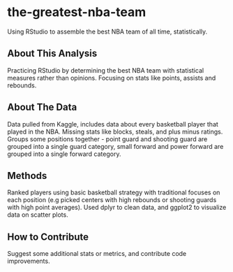 # the-greatest-nba-team
Using RStudio to assemble the best NBA team of all time, statistically.


## About This Analysis
Practicing RStudio by determining the best NBA team with statistical measures rather than opinions. Focusing on stats like points, assists and rebounds.

## About The Data
Data pulled from Kaggle, includes data about every basketball player that played in the NBA. Missing stats like blocks, steals, and plus minus ratings. Groups some positions together - point guard and shooting guard are grouped into a single guard category, small forward and power forward are grouped into a single forward category.

## Methods
Ranked players using basic basketball strategy with traditional focuses on each position (e.g picked centers with high rebounds or shooting guards with high point averages).
Used dplyr to clean data, and ggplot2 to visualize data on scatter plots.

## How to Contribute
Suggest some additional stats or metrics, and contribute code improvements.

